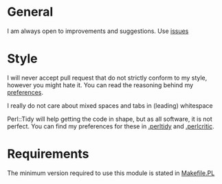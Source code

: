# General

I am always open to improvements and suggestions.
Use [issues](https://github.com/Tux/Text-OutputFilter/issues)

# Style

I will never accept pull request that do not strictly conform to my
style, however you might hate it. You can read the reasoning behind
my [preferences](http://tux.nl/style.html).

I really do not care about mixed spaces and tabs in (leading) whitespace

Perl::Tidy will help getting the code in shape, but as all software, it
is not perfect. You can find my preferences for these in
[.perltidy](https://github.com/Tux/Release-Checklist/blob/master/.perltidyrc) and
[.perlcritic](https://github.com/Tux/Release-Checklist/blob/master/.perlcriticrc).

# Requirements

The minimum version required to use this module is stated in
[Makefile.PL](./Makefile.PL)
